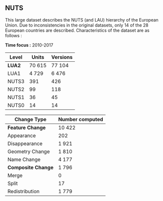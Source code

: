 ﻿## NUTS

This large dataset describes the NUTS (and LAU) hierarchy of the European Union. Due to inconsistencies in the original datasets, only 14 of the 28 European countries are described. Characteristics of the dataset are as follows : 

**Time focus :** 2010-2017

|Level|Units  |Versions |
|---------|--| -- |
|  **LUA2**       |70 615  | 77 104 |
|  LUA1      |4 729  | 6 476 |
|  NUTS3     |391  | 426 |
|  NUTS2    |99  | 118 |
|  NUTS1     |36  | 45 |
|  NUTS0     |14  | 14 |





|Change Type| Number computed |
|--|--|
| **Feature Change**  | 10 422 |
| Appearance | 202 |
| Disappearance | 1 921 |
| Geometry Change | 1 810 |
| Name Change | 4 177 |
| **Composite Change** | 1 796|
| Merge | 0 |
| Split | 17 |
| Redistribution | 1 779|



